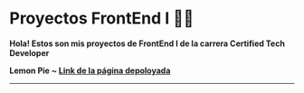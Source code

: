 # Proyectos FrontEnd I 📱🌠

__Hola! Estos son mis proyectos de FrontEnd I de la carrera Certified Tech Developer__

__Lemon Pie ~ [Link de la página depoloyada](https://melicantamutto.github.io/frontend-1/lemonPie/)__


***

